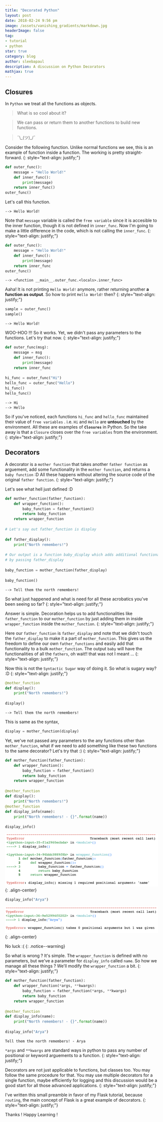 ```yaml
---
title: "Decorated Python"
layout: post
date: 2018-02-24 9:56 pm
image: /assets/vanishing_gradients/markdown.jpg
headerImage: false
tag:
- tutorial
- python
star: true
category: blog
author: sleebapaul
description: A discussion on Python Decorators 
mathjax: true
---
```


## Closures

In `Python` we treat all the functions as objects. 


> What is so cool about it? 

> We can pass or return them to another functions to build new functions. 

>  ¯\\\_(ツ)\_/¯

Consider the following function. Unlike normal functions we see, this is an example of function inside a function. The working is pretty straight-forward.
{: style="text-align: justify;"}

```python
def outer_func():
    message = "Hello World!"
    def inner_func():
        print(message)
    return inner_func()
outer_func()
```
Let's call this function. 
```
--> Hello World!
```

Note that `message` variable is called the `free variable` since it is accesible to the inner function, though it is not defined in `inner_func`. Now I'm going to make a little difference in the code, which is not calling the `inner_func`.
{: style="text-align: justify;"}

```python
def outer_func():
    message = "Hello World!"
    def inner_func():
        print(message)
    return inner_func
outer_func()
```
```
--> <function __main__.outer_func.<locals>.inner_func>
```
Aaha! It is not printing `Hello World!` anymore, rather returning another **a function as output**. So how to print `Hello World!` then?
{: style="text-align: justify;"}

```python
sample = outer_func()
sample()
```
```
--> Hello World!
```

WOO-HOO !!! So it works. Yet, we didn't pass any parameters to the functions. Let's try that now. 
{: style="text-align: justify;"}

```python
def outer_func(msg):
    message = msg
    def inner_func():
        print(message)
    return inner_func

hi_func = outer_func("Hi")
hello_func = outer_func("Hello")
hi_func()
hello_func()
```
```
--> Hi
--> Hello
```

So if you've noticed, each functions `hi_func` and `hello_func` maintained their value of `free variables` . i.e. `Hi` and `Hello` are **untouched** by the environment. All these are examples of **`Closures`** in Python. So the take away is that a `Closure` closes over the `free variables` from the environment. 
{: style="text-align: justify;"}

## Decorators

A decorator is a `mother function` that takes another `father function` as arguement, add some functionality in the `mother function`, and returns a `baby function` :D All these happens without altering the source code of the original `father function`.
{: style="text-align: justify;"}

Let's see what hell just defined :D

```python
def mother_function(father_function):
    def wrapper_function():
        baby_function = father_function()
        return baby_function
    return wrapper_function

# Let's say out father_function is display 

def father_display():
    print("North remembers!")

# Our output is a function baby_display which adds additional functionality is mother_function 
# by passing father_display

baby_function = mother_function(father_display)

baby_function()
```
```
--> Tell them the north remembers!
```

So what just happened and what is need for all these acrobatics you've been seeing so far?
{: style="text-align: justify;"}

Answer is simple. Decoration helps us to add functionalities like `father_function` to our `mother_function` by just adding them in inside `wrapper_function` inside the `mother_function`. 
{: style="text-align: justify;"}

Here our `father_function` is `father_display` and note that we didn't touch the `father_display` to make it a part of `mother_function`. This gives us the freedom to define our own `father_functions` and easily add that functionality to a bulk `mother_function`. The output `baby` will have the functionalities of all the `fathers`, oh wait!! that was not I meant ... 
{: style="text-align: justify;"}

Now this is not the `Syntactic Sugar` way of doing it. So what is sugary way? :D
{: style="text-align: justify;"}

```python
@mother_function
def display():
    print("North remembers!")
    
display()
```
```
--> Tell them the north remembers!
```

This is same as the syntax, 

```python
display = mother_function(display)
```

Yet, we've not passed any parameters to the any functions other than `mother_function`, what if we need to add something like these two functions to the same decorator?  Let's try that :) 
{: style="text-align: justify;"}

```python
def mother_function(father_function):
    def wrapper_function():
        baby_function = father_function()
        return baby_function
    return wrapper_function

@mother_function
def display():
    print("North remembers!")
@mother_function
def display_info(name):
    print("North remembers! - {}".format(name))

display_info()
```
![image-center](/assets/python_dec/error1.png){: .align-center}

```python
display_info("Arya")
```
![image-center](/assets/python_dec/error2.png){: .align-center}

No luck :( 
{: .notice--warning}

So what is wrong ? It's simple. The `wrapper_function` is defined with no parameters, but we've a parameter for `display_info` called `name`. So how we manage all these things ? We'll modify the `wrapper_function` a bit.
{: style="text-align: justify;"}

```python
def mother_function(father_function):
    def wrapper_function(*args, **kwargs):
        baby_function = father_function(*args, **kwargs)
        return baby_function
    return wrapper_function

@mother_function
def display_info(name):
    print("North remembers! - {}".format(name))
    
display_info("Arya")
```
```
Tell them the north remembers! - Arya
```

`*args` and `**kwargs` are standard ways in python to pass any number of positional or keyword arguements to a function.
{: style="text-align: justify;"}

Decorators are not just applicable to functions, but classes too. You may follow the same procedure for that. You may use multiple decorators for a single function, maybe efficiently for logging and this discussion would be a good start for all those advanced applications. 
{: style="text-align: justify;"}

I've written this small preamble in favor of my Flask tutorial, because `routing`, the main concept of Flask is a great example of decorators. 
{: style="text-align: justify;"}

Thanks ! Happy Learning !